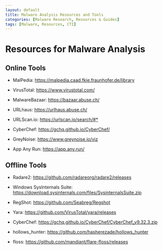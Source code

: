```yaml
---
layout: default
title: Malware Analysis Resources and Tools
categories: [Malware Research, Resources & Guides]
tags: [Malware, Resources, CTI]
---
```

# Resources for Malware Analysis

## Online Tools

- MalPedia: <https://malpedia.caad.fkie.fraunhofer.de/library>

- VirusTotal: <https://www.virustotal.com/>

- MalwareBazaar: <https://bazaar.abuse.ch/>

- URLhaus: <https://urlhaus.abuse.ch/>

- URLScan.io: <https://urlscan.io/search/#*>

- CyberChef: <https://gchq.github.io/CyberChef/>

- GreyNoise: <https://www.greynoise.io/viz>

- App Any Run: <https://app.any.run/>

## Offline Tools

- Radare2: <https://github.com/radareorg/radare2/releases>

- Windows SysInternals Suite: <https://download.sysinternals.com/files/SysinternalsSuite.zip>

- RegShot: <https://github.com/Seabreg/Regshot>

- Yara: <https://github.com/VirusTotal/yara/releases>

- CyberChef: <https://gchq.github.io/CyberChef/CyberChef_v9.32.3.zip>

- hollows_hunter: <https://github.com/hasherezade/hollows_hunter>

- floss: <https://github.com/mandiant/flare-floss/releases>
